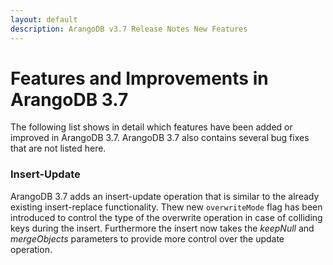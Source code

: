 ```yaml
---
layout: default
description: ArangoDB v3.7 Release Notes New Features
---
```

Features and Improvements in ArangoDB 3.7
=========================================

The following list shows in detail which features have been added or improved in
ArangoDB 3.7. ArangoDB 3.7 also contains several bug fixes that are not listed
here.

### Insert-Update

ArangoDB 3.7 adds an insert-update operation that is similar to the already
existing insert-replace functionality. Thew new `overwriteMode` flag has been
introduced to control the type of the overwrite operation in case of colliding
keys during the insert. Furthermore the insert now takes the *keepNull* and
*mergeObjects* parameters to provide more control over the update operation.
